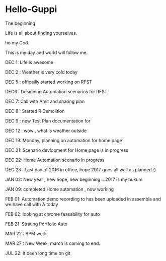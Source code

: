 # Hello-Guppi
The beginning 

Life is all about finding yourselves. 

ho my God.

This is my day and world will follow me.


DEC 1: Life is awesome

DEC 2 : Weather is very cold today 


DEC 5 : officailly started working on RFST


DEC6 : Designing Automation scenarios for RFST



DEC 7: Call with Amit and sharing plan 

DEC 8 : Started R Demolition 

DEC 9 : new Test Plan documentation for 

DEC 12 : wow , what is weather outside 

DEC 19: Monday, planning on automation for home page 

DEC 21: Scenario devlopment for Home page is in progress

DEC 22: Home Automation scenario in progress

DEC 23 : Last day of 2016 in office, hope 2017 goes all well as planned :)

JAN 02: New year , new hope, new beginning ...2017 is my hukum 


JAN 09: completed Home automation , now working 

FEB 01: Automation demo recording to has been uploaded in assembla and we have call with A today 

FEB 02: looking at chrome feasability for auto

FEB 21: Strating Portfolio Auto

MAR 22 : BPM work

MAR 27 : New Week, march is coming to end.

JUL 22: It been long time on git
